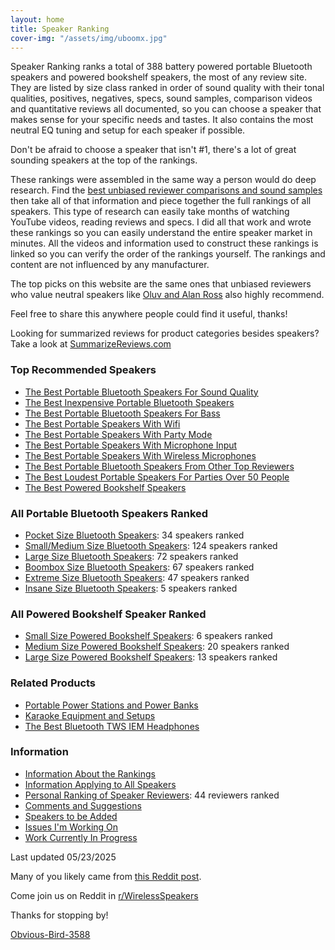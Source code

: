 ```yaml
---
layout: home
title: Speaker Ranking
cover-img: "/assets/img/uboomx.jpg"
---
```


Speaker Ranking ranks a total of 388 battery powered portable Bluetooth speakers and powered bookshelf speakers, the most of any review site. They are listed by size class ranked in order of sound quality with their tonal qualities, positives, negatives, specs, sound samples, comparison videos and quantitative reviews all documented, so you can choose a speaker that makes sense for your specific needs and tastes. It also contains the most neutral EQ tuning and setup for each speaker if possible. 

Don't be afraid to choose a speaker that isn't #1, there's a lot of great sounding speakers at the top of the rankings.

These rankings were assembled in the same way a person would do deep research. Find the [best unbiased reviewer comparisons and sound samples](/personal-ranking-of-speaker-reviewers/) then take all of that information and piece together the full rankings of all speakers. This type of research can easily take months of watching YouTube videos, reading reviews and specs. I did all that work and wrote these rankings so you can easily understand the entire speaker market in minutes. All the videos and information used to construct these rankings is linked so you can verify the order of the rankings yourself. The rankings and content are not influenced by any manufacturer. 

The top picks on this website are the same ones that unbiased reviewers who value neutral speakers like [Oluv and Alan Ross](/top-recommended-reviewers/) also highly recommend.

Feel free to share this anywhere people could find it useful, thanks!

Looking for summarized reviews for product categories besides speakers? Take a look at [SummarizeReviews.com](https://www.summarizereviews.com/)

### Top Recommended Speakers 

- [The Best Portable Bluetooth Speakers For Sound Quality](/top-recommended/)
- [The Best Inexpensive Portable Bluetooth Speakers](/top-recommended-inexpensive/)
- [The Best Portable Bluetooth Speakers For Bass](/top-recommended-bass/)
- [The Best Portable Speakers With Wifi](/top-recommended-wifi/)
- [The Best Portable Speakers With Party Mode](/top-recommended-party-mode/)
- [The Best Portable Speakers With Microphone Input](/top-recommended-microphone/)
- [The Best Portable Speakers With Wireless Microphones](/top-recommended-wireless-microphone/)
- [The Best Portable Bluetooth Speakers From Other Top Reviewers](/top-recommended-reviewers/)
- [The Best Loudest Portable Speakers For Parties Over 50 People](/portable-party-speakers/)
- [The Best Powered Bookshelf Speakers](/bookshelf-top-recommended/)

### All Portable Bluetooth Speakers Ranked

- [Pocket Size Bluetooth Speakers](/pocket-size/): 34 speakers ranked
- [Small/Medium Size Bluetooth Speakers](/small-medium-size/): 124 speakers ranked
- [Large Size Bluetooth Speakers](/large-size/): 72 speakers ranked
- [Boombox Size Bluetooth Speakers](/boombox-size/): 67 speakers ranked
- [Extreme Size Bluetooth Speakers](/extreme-size/): 47 speakers ranked
- [Insane Size Bluetooth Speakers](/insane-size/): 5 speakers ranked

### All Powered Bookshelf Speaker Ranked

- [Small Size Powered Bookshelf Speakers](/bookshelf-small/): 6 speakers ranked
- [Medium Size Powered Bookshelf Speakers](/bookshelf-medium/): 20 speakers ranked
- [Large Size Powered Bookshelf Speakers](/bookshelf-large/): 13 speakers ranked

### Related Products

- [Portable Power Stations and Power Banks](/portable-power-stations/)
- [Karaoke Equipment and Setups](/karaoke-setups/)
- [The Best Bluetooth TWS IEM Headphones](/best-bluetooth-tws-iems/)

### Information

- [Information About the Rankings](/information-about-the-rankings/)
- [Information Applying to All Speakers](/information-applying-to-all-speakers/)
- [Personal Ranking of Speaker Reviewers](/personal-ranking-of-speaker-reviewers/): 44 reviewers ranked
- [Comments and Suggestions](/comments-suggestions/)
- [Speakers to be Added](/speakers-to-be-added/)
- [Issues I'm Working On](/issues-im-working-on/)
- [Work Currently In Progress](/work-currently-in-progress/)

Last updated 05/23/2025

Many of you likely came from [this Reddit post](https://www.reddit.com/r/WirelessSpeakers/comments/16zs2ol/ranking_all_battery_powered_wireless_speakers/). 

Come join us on Reddit in [r/WirelessSpeakers](https://www.reddit.com/r/WirelessSpeakers/)

Thanks for stopping by!

[Obvious-Bird-3588](https://www.reddit.com/user/Obvious-Bird-3588)
